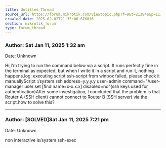 ```yaml
---
title: Untitled Thread
source_url: https://forum.mikrotik.com/viewtopic.php?f=9&t=213846&p=1118804#p1118804
crawled_date: 2025-02-02T21:35:06.676016
section: mikrotik_forum
type: forum_thread
---
```


### Author: Sat Jan 11, 2025 1:32 am
Date: Unknown

Hi,I'm trying to run the command below via a script. It runs perfectly fine in the terminal as expected, but when I write it in a script and run it, nothing happens.log: executing script ssh-script from winbox failed, please check it manuallyScript :/system ssh address=y.y.y.y user=admin command="/user-manager user set [find name=x-x.x.x] disabled=no"(ssh keys used for authentication)After some investigation, I concluded that the problem is that Router A (SSH client) cannot connect to Router B (SSH server) via the script.how to solve this?


---
### Author: [SOLVED]Sat Jan 11, 2025 7:21 pm
Date: Unknown

non interactive is/system ssh-exec

